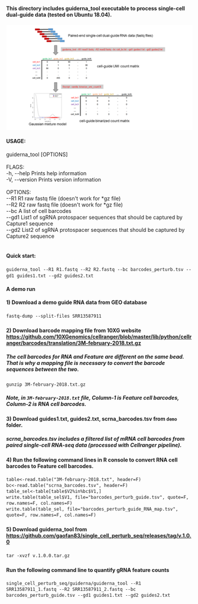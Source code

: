 #### This directory includes guiderna_tool executable to process single-cell dual-guide data (tested on Ubuntu 18.04).
####
![Workflow](/guiderna/bioinformatics_pipeline.png)

#### USAGE:
 guiderna_tool [OPTIONS] <br/>
<br/>
 FLAGS: <br/>
    -h, --help       Prints help information <br/>
    -V, --version    Prints version information <br/>
<br/>
 OPTIONS: <br/>
        --R1 <Read1>       R1 raw fastq file (doesn't work for *gz file) <br/>
        --R2 <Read2>       R2 raw fastq file (doesn't work for *gz file) <br/>
        --bc <barcodes>    A list of cell barcodes <br/>
        --gd1 <guides1>    List1 of sgRNA protospacer sequences that should be captured by Capture1 sequence <br/>
        --gd2 <guides2>    List2 of sgRNA protospacer sequences that should be captured by Capture2 sequence <br/>
<br/>
 
#### Quick start:
`guiderna_tool --R1 R1.fastq --R2 R2.fastq --bc barcodes_perturb.tsv --gd1 guides1.txt --gd2 guides2.txt`
 
#### A demo run
#### 1) Download a demo guide RNA data from GEO database
`fastq-dump --split-files SRR13587911`
#####
#### 2) Download barcode mapping file from 10XG website https://github.com/10XGenomics/cellranger/blob/master/lib/python/cellranger/barcodes/translation/3M-february-2018.txt.gz
##### The cell barcodes for RNA and Feature are different on the same bead. That is why a mapping file is necessary to convert the barcode sequences between the two.  
`gunzip 3M-february-2018.txt.gz`
##### Note, in `3M-february-2018.txt` file, Column-1 is Feature cell barcodes, Column-2 is RNA cell barcodes.
#####
#### 3) Download guides1.txt, guides2.txt, scrna_barcodes.tsv from `demo` folder.
##### scrna_barcodes.tsv includes a filtered list of mRNA cell barcodes from paired single-cell RNA-seq data (processed with Cellranger pipeline).
#### 4) Run the following command lines in R console to convert RNA cell barcodes to Feature cell barcodes.
```
table<-read.table("3M-february-2018.txt", header=F)
bc<-read.table("scrna_barcodes.tsv", header=F)
table_sel<-table[table$V2%in%bc$V1,]
write.table(table_sel$V1, file="barcodes_perturb_guide.tsv", quote=F, row.names=F, col.names=F)
write.table(table_sel, file="barcodes_perturb_guide_RNA_map.tsv", quote=F, row.names=F, col.names=F)
```
#####
#### 5) Download guiderna_tool from https://github.com/gaofan83/single_cell_perturb_seq/releases/tag/v.1.0.0
`tar -xvzf v.1.0.0.tar.gz`
#####
#### Run the following command line to quantify gRNA feature counts
```
single_cell_perturb_seq/guiderna/guiderna_tool --R1 SRR13587911_1.fastq --R2 SRR13587911_2.fastq --bc barcodes_perturb_guide.tsv --gd1 guides1.txt --gd2 guides2.txt
```
#####

